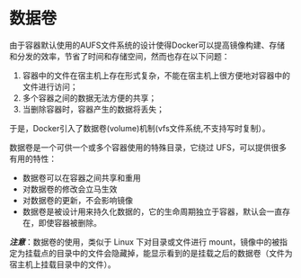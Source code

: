 # 数据卷

由于容器默认使用的AUFS文件系统的设计使得Docker可以提高镜像构建、存储和分发的效率，节省了时间和存储空间，然而也存在以下问题：

1. 容器中的文件在宿主机上存在形式复杂，不能在宿主机上很方便地对容器中的文件进行访问；
2. 多个容器之间的数据无法方便的共享；
3. 当删除容器时，容器产生的数据将丢失；

于是，Docker引入了数据卷(volume)机制(vfs文件系统,不支持写时复制）。

数据卷是一个可供一个或多个容器使用的特殊目录，它绕过 UFS，可以提供很多有用的特性：

- 数据卷可以在容器之间共享和重用
- 对数据卷的修改会立马生效
- 对数据卷的更新，不会影响镜像
- 数据卷是被设计用来持久化数据的，它的生命周期独立于容器，默认会一直存在，即使容器被删除。

***注意***：数据卷的使用，类似于 Linux 下对目录或文件进行 mount，镜像中的被指定为挂载点的目录中的文件会隐藏掉，能显示看到的是挂载之后的数据卷（文件为宿主机上挂载目录中的文件）。